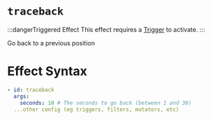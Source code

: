 # `traceback`
:::dangerTriggered Effect
This effect requires a [Trigger](https://plugins.auxilor.io/effects/all-triggers) to activate.
:::

Go back to a previous position

# Effect Syntax
```yaml
- id: traceback
  args:
    seconds: 10 # The seconds to go back (between 1 and 30)
  ...other config (eg triggers, filters, mutators, etc)
```
